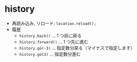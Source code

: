 # history

- 再読み込み, リロード: `location.reload();`
- 履歴
  - `history.back()` … 1 つ前に戻る
  - `history.forward()` … 1 つ先に進む
  - `history.go(-3)` … 指定数分戻る（マイナスで指定します）
  - `history.go(3)` … 指定数分進む
